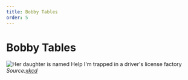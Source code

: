 ```yaml
---
title: Bobby Tables
order: 5
---
```

# Bobby Tables

![Her daughter is named Help I'm trapped in a driver's license factory](https://imgs.xkcd.com/comics/exploits_of_a_mom.png)  
*Source:[xkcd](https://xkcd.com/327/)*
